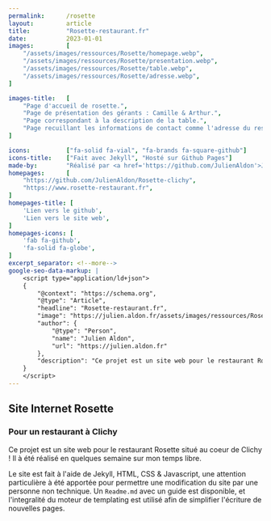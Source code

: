 ```yaml
---
permalink:      /rosette
layout:         article
title:          "Rosette-restaurant.fr"
date:           2023-01-01
images:         [
    "/assets/images/ressources/Rosette/homepage.webp",
    "/assets/images/ressources/Rosette/presentation.webp",
    "/assets/images/ressources/Rosette/table.webp",
    "/assets/images/ressources/Rosette/adresse.webp",
]

images-title:   [
    "Page d'accueil de rosette.",
    "Page de présentation des gérants : Camille & Arthur.",
    "Page correspondant à la description de la table.",
    "Page recuillant les informations de contact comme l'adresse du restaurant.",
]

icons:          ["fa-solid fa-vial", "fa-brands fa-square-github"]
icons-title:    ["Fait avec Jekyll", "Hosté sur Github Pages"]
made-by:        "Réalisé par <a href='https://github.com/JulienAldon'>Julien Aldon</a> et <a href='https://nohit.studio/'>Bruno Durand</a>"
homepages:      [
    "https://github.com/JulienAldon/Rosette-clichy",
    "https://www.rosette-restaurant.fr",
]
homepages-title: [
    'Lien vers le github',
    'Lien vers le site web',
]
homepages-icons: [
    'fab fa-github',
    'fa-solid fa-globe',
]
excerpt_separator: <!--more-->
google-seo-data-markup: |
    <script type="application/ld+json">
    {
        "@context": "https://schema.org",
        "@type": "Article",
        "headline": "Rosette-restaurant.fr",
        "image": "https://julien.aldon.fr/assets/images/ressources/Rosette/homepage.webp",
        "author": {
            "@type": "Person",
            "name": "Julien Aldon",
            "url": "https://julien.aldon.fr"
        },
        "description": "Ce projet est un site web pour le restaurant Rosette situé au coeur de Clichy ! Il à été réalisé en quelques semaine sur mon temps libre."
    }
    </script>
---
```

## Site Internet Rosette
### Pour un restaurant à Clichy
Ce projet est un site web pour le restaurant Rosette situé au coeur de Clichy ! 
Il à été réalisé en quelques semaine sur mon temps libre.

<!--more-->
Le site est fait à l'aide de Jekyll, HTML, CSS & Javascript, une attention particulière à été apportée pour permettre une modification du site par une personne non technique. Un `Readme.md` avec un guide est disponible, et l'integralité du moteur de templating est utilisé afin de simplifier l'écriture de nouvelles pages.
